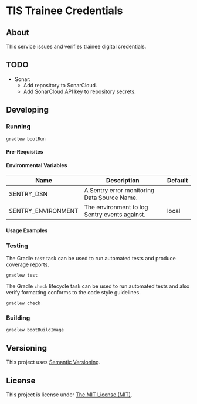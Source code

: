 # TIS Trainee Credentials

## About
This service issues and verifies trainee digital credentials.

## TODO
 - Sonar:
    - Add repository to SonarCloud.
    - Add SonarCloud API key to repository secrets.

## Developing

### Running

```shell
gradlew bootRun
```

#### Pre-Requisites

#### Environmental Variables

| Name               | Description                                     | Default   |
|--------------------|-------------------------------------------------|-----------|
| SENTRY_DSN         | A Sentry error monitoring Data Source Name.     |           |
| SENTRY_ENVIRONMENT | The environment to log Sentry events against.   | local     |

#### Usage Examples

### Testing

The Gradle `test` task can be used to run automated tests and produce coverage
reports.
```shell
gradlew test
```

The Gradle `check` lifecycle task can be used to run automated tests and also
verify formatting conforms to the code style guidelines.
```shell
gradlew check
```

### Building

```shell
gradlew bootBuildImage
```

## Versioning
This project uses [Semantic Versioning](semver.org).

## License
This project is license under [The MIT License (MIT)](LICENSE).
